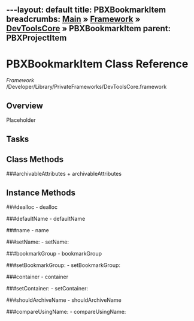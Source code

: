 ---layout: default
title: PBXBookmarkItem
breadcrumbs: <a href="/index.html">Main</a> &raquo; <a href="/Frameworks.html">Framework</a> &raquo; <a href="/Frameworks/DevToolsCore.html">DevToolsCore</a> &raquo; PBXBookmarkItem
parent: PBXProjectItem 
---
# PBXBookmarkItem Class Reference

*Framework* /Developer/Library/PrivateFrameworks/DevToolsCore.framework

## Overview

Placeholder

## Tasks

## Class Methods

<a name="+archivableAttributes"></a>
###archivableAttributes
    + archivableAttributes

## Instance Methods

<a name="-dealloc"></a>
###dealloc
    - dealloc

<a name="-defaultName"></a>
###defaultName
    - defaultName

<a name="-name"></a>
###name
    - name

<a name="-setName:"></a>
###setName:
    - setName:

<a name="-bookmarkGroup"></a>
###bookmarkGroup
    - bookmarkGroup

<a name="-setBookmarkGroup:"></a>
###setBookmarkGroup:
    - setBookmarkGroup:

<a name="-container"></a>
###container
    - container

<a name="-setContainer:"></a>
###setContainer:
    - setContainer:

<a name="-shouldArchiveName"></a>
###shouldArchiveName
    - shouldArchiveName

<a name="-compareUsingName:"></a>
###compareUsingName:
    - compareUsingName:

